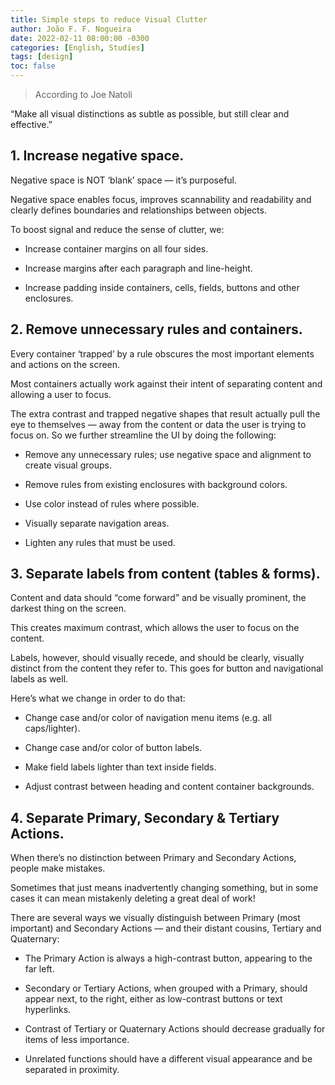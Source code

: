 ```yaml
---
title: Simple steps to reduce Visual Clutter
author: João F. F. Nogueira
date: 2022-02-11 08:00:00 -0300
categories: [English, Studies]
tags: [design]
toc: false
---
```


> According to Joe Natoli

“Make all visual distinctions as subtle as possible, but still clear and effective.”

## 1. Increase negative space.

Negative space is NOT ‘blank’ space — it’s purposeful.

Negative space enables focus, improves scannability and readability and clearly defines boundaries and relationships between objects.

To boost signal and reduce the sense of clutter, we:

* Increase container margins on all four sides.

* Increase margins after each paragraph and line-height.

* Increase padding inside containers, cells, fields, buttons and other enclosures.

## 2. Remove unnecessary rules and containers.

Every container ‘trapped’ by a rule obscures the most important elements and actions on the screen.

Most containers actually work against their intent of separating content and allowing a user to focus.

The extra contrast and trapped negative shapes that result actually pull the eye to themselves — away from the content or data the user is trying to focus on. So we further streamline the UI by doing the following:

* Remove any unnecessary rules; use negative space and alignment to create visual groups.

* Remove rules from existing enclosures with background colors.

* Use color instead of rules where possible.

* Visually separate navigation areas.

* Lighten any rules that must be used.

## 3. Separate labels from content (tables & forms).

Content and data should “come forward” and be visually prominent, the darkest thing on the screen.

This creates maximum contrast, which allows the user to focus on the content.

Labels, however, should visually recede, and should be clearly, visually distinct from the content they refer to. This goes for button and navigational labels as well.

Here’s what we change in order to do that:

* Change case and/or color of navigation menu items (e.g. all caps/lighter).

* Change case and/or color of button labels.

* Make field labels lighter than text inside fields.

* Adjust contrast between heading and content container backgrounds.

## 4. Separate Primary, Secondary & Tertiary Actions.

When there’s no distinction between Primary and Secondary Actions, people make mistakes.

Sometimes that just means inadvertently changing something, but in some cases it can mean mistakenly deleting a great deal of work!

There are several ways we visually distinguish between Primary (most important) and Secondary Actions — and their distant cousins, Tertiary and Quaternary:

* The Primary Action is always a high-contrast button, appearing to the far left.

* Secondary or Tertiary Actions, when grouped with a Primary, should appear next, to the right, either as low-contrast buttons or text hyperlinks.

* Contrast of Tertiary or Quaternary Actions should decrease gradually for items of less importance.

* Unrelated functions should have a different visual appearance and be separated in proximity.
